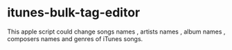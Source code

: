 itunes-bulk-tag-editor
======================

This apple script could change songs names , artists names , album names , composers names and genres of iTunes songs.